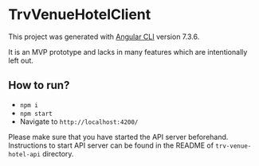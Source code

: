 # TrvVenueHotelClient

This project was generated with [Angular CLI](https://github.com/angular/angular-cli) version 7.3.6.

It is an MVP prototype and lacks in many features which are intentionally left out.

## How to run?

- `npm i`
- `npm start`
- Navigate to `http://localhost:4200/`

Please make sure that you have started the API server beforehand. Instructions to start API server can be found in the README of `trv-venue-hotel-api` directory.
